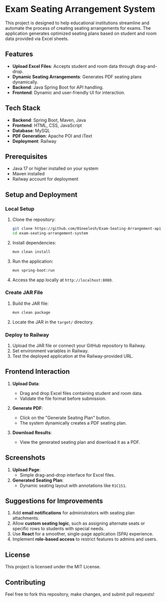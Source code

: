 # Exam Seating Arrangement System

This project is designed to help educational institutions streamline and automate the process of creating seating arrangements for exams. The application generates optimized seating plans based on student and room data provided via Excel sheets.

## Features
- **Upload Excel Files**: Accepts student and room data through drag-and-drop.
- **Dynamic Seating Arrangements**: Generates PDF seating plans dynamically.
- **Backend**: Java Spring Boot for API handling.
- **Frontend**: Dynamic and user-friendly UI for interaction.

## Tech Stack
- **Backend**: Spring Boot, Maven, Java
- **Frontend**: HTML, CSS, JavaScript 
- **Database**:  MySQL
- **PDF Generation**: Apache POI and iText
- **Deployment**: Railway

## Prerequisites
- Java 17 or higher installed on your system
- Maven installed
- Railway account for deployment

## Setup and Deployment

### Local Setup
1. Clone the repository:
   ```bash
   git clone https://github.com/01neelesh/Exam-Seating-Arrangement-api.git
   cd exam-seating-arrangement-system
   ```
2. Install dependencies:
   ```bash
   mvn clean install
   ```
3. Run the application:
   ```bash
   mvn spring-boot:run
   ```
4. Access the app locally at `http://localhost:8080`.

### Create JAR File
1. Build the JAR file:
   ```bash
   mvn clean package
   ```
2. Locate the JAR in the `target/` directory.

### Deploy to Railway
1. Upload the JAR file or connect your GitHub repository to Railway.
2. Set environment variables in Railway.
3. Test the deployed application at the Railway-provided URL.

## Frontend Interaction
1. **Upload Data**:
    - Drag and drop Excel files containing student and room data.
    - Validate the file format before submission.

2. **Generate PDF**:
    - Click on the "Generate Seating Plan" button.
    - The system dynamically creates a PDF seating plan.

3. **Download Results**:
    - View the generated seating plan and download it as a PDF.

## Screenshots
1. **Upload Page**:
    - Simple drag-and-drop interface for Excel files.
2. **Generated Seating Plan**:
    - Dynamic seating layout with annotations like `R1C1S1`.

## Suggestions for Improvements
1. Add **email notifications** for administrators with seating plan attachments.
2. Allow **custom seating logic**, such as assigning alternate seats or specific rows to students with special needs.
3. Use **React** for a smoother, single-page application (SPA) experience.
4. Implement **role-based access** to restrict features to admins and users.

## License
This project is licensed under the MIT License.

## Contributing
Feel free to fork this repository, make changes, and submit pull requests!
